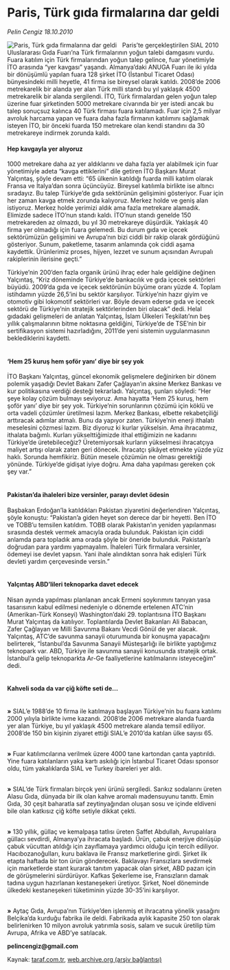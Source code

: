 # Paris, Türk gıda firmalarına dar geldi

*Pelin Cengiz 18.10.2010*

<div class="yazi"><img align="left" alt="Paris, Türk gıda firmalarına dar geldi" border="0" src="http://www.taraf.com.tr/fotoraflar/makaleler/paris-turk-gida-firmalarina-dar-geldi_4249_orijinal.jpg" style="border-right-width:10px; border-color:#FFFFFF"/><p>Paris’te gerçekleştirilen SIAL 2010 Uluslararası Gıda Fuarı’na Türk firmalarının yoğun talebi damgasını vurdu. Fuara katılım için Türk firmalarından yoğun talep gelince, fuar yönetimiyle İTO arasında “yer kavgası” yaşandı. Almanya’daki ANUGA Fuarı ile iki yılda bir dönüşümlü yapılan fuara 128 şirket İTO (İstanbul Ticaret Odası) bünyesindeki milli heyetle, 41 firma ise bireysel olarak katıldı. 2008’de 2006 metrekarelik bir alanda yer alan Türk milli standı bu yıl yaklaşık 4500 metrekarelik bir alanda sergilendi. İTO, Türk firmalardan gelen yoğun talep üzerine fuar şirketinden 5000 metrekare civarında bir yer istedi ancak bu talep sonuçsuz kalınca 40 Türk firması fuara katılamadı. Fuar için 2,5 milyar avroluk harcama yapan ve fuara daha fazla firmanın katılımını sağlamak isteyen İTO, bir önceki fuarda 150 metrekare olan kendi standını da 30 metrekareye indirmek zorunda kaldı.</p>
<h4>Hep kavgayla yer alıyoruz</h4>
<p>1000 metrekare daha az yer aldıklarını ve daha fazla yer alabilmek için fuar yönetimiyle adeta “kavga ettiklerini” dile getiren İTO Başkanı Murat Yalçıntaş, şöyle devam etti: “65 ülkenin katıldığı fuarda milli katılım olarak Fransa ve İtalya’dan sonra üçüncüyüz. Bireysel katılımla birlikte ise altıncı sıradayız. Bu talep Türkiye’de gıda sektörünün gelişimini gösteriyor. Fuar için her zaman kavga etmek zorunda kalıyoruz. Merkez holde ve geniş alan istiyoruz. Merkez holde yerimizi aldık ama fazla metrekare alamadık. Elimizde sadece İTO’nun standı kaldı. İTO’nun standı genelde 150 metrekareden az olmazdı, bu yıl 30 metrekareye düşürdük. Yaklaşık 40 firma yer olmadığı için fuara gelemedi. Bu durum gıda ve içecek sektörümüzün gelişimini ve Avrupa’nın bizi ciddi bir rakip olarak gördüğünü gösteriyor. Sunum, paketleme, tasarım anlamında çok ciddi aşama kaydettik. Ürünlerimiz proses, hijyen, lezzet ve sunum açısından Avrupalı rakiplerinin ilerisine geçti.”</p>
<p>Türkiye’nin 200’den fazla organik ürünü ihraç eder hale geldiğine değinen Yalçıntaş, “Kriz döneminde Türkiye’de bankacılık ve gıda içecek sektörleri büyüdü. 2009’da gıda ve içecek sektörünün büyüme oranı yüzde 4. Toplam istihdamın yüzde 26,5’ini bu sektör karşılıyor. Türkiye’nin hazır giyim ve otomotiv gibi lokomotif sektörleri var. Böyle devam ederse gıda ve içecek sektörü de Türkiye’nin stratejik sektörlerinden biri olacak” dedi. Helal gıdadaki gelişmeleri de anlatan Yalçıntaş, İslam Ülkeleri Teşkilatı’nın beş yıllık çalışmalarının bitme noktasına geldiğini, Türkiye’de de TSE’nin bir sertifikasyon sistemi hazırladığını, 2011’de yeni sistemin uygulanmasının beklediklerini kaydetti.</p>
<h4><br/>‘Hem 25 kuruş hem şoför yanı’ diye bir şey yok</h4>
<p>İTO Başkanı Yalçıntaş, güncel ekonomik gelişmelere değinirken bir dönem polemik yaşadığı Devlet Bakanı Zafer Çağlayan’ın aksine Merkez Bankası ve kur politikasına verdiği desteği tekrarladı. Yalçıntaş, şunları söyledi: “Her şeye kolay çözüm bulmayı seviyoruz. Ama hayatta ‘Hem 25 kuruş, hem şoför yanı’ diye bir şey yok. Türkiye’nin sorunlarının çözümü için köklü ve orta vadeli çözümler üretilmesi lazım. Merkez Bankası, elbette rekabetçiliği arttıracak adımlar atmalı. Bunu da yapıyor zaten. Türkiye’nin enerji ithalatı meselesini çözmesi lazım. Biz diyoruz ki kurlar yükselsin. Ama ihracatımız, ithalata bağımlı. Kurları yükselttiğimizde ithal ettiğimizin ne kadarını Türkiye’de üretebileceğiz? Üretemiyorsak kurların yükselmesi ihracatçıya maliyet artışı olarak zaten geri dönecek. İhracatçı şikâyet etmekte yüzde yüz haklı. Sorunda hemfikiriz. Bütün mesele çözümün ne olması gerektiği yönünde. Türkiye’de gidişat iyiye doğru. Ama daha yapılması gereken çok şey var.”</p>
<h4><br/>Pakistan’da ihaleleri bize versinler, parayı devlet ödesin</h4>
<p>Başbakan Erdoğan’la katıldıkları Pakistan ziyaretini değerlendiren Yalçıntaş, şöyle konuştu: “Pakistan’a giden heyet son derece dar bir heyetti. Ben İTO ve TOBB’u temsilen katıldım. TOBB olarak Pakistan’ın yeniden yapılanması sırasında destek vermek amacıyla orada bulunduk. Pakistan için ciddi anlamda para topladık ama orada şöyle bir öneride bulunduk. Pakistan’a doğrudan para yardımı yapmayalım. İhaleleri Türk firmalara versinler, ödemeyi ise devlet yapsın. Yani ihale alındıktan sonra hak edişleri Türk devleti yardım çerçevesinde versin.”</p>
<h4><br/>Yalçıntaş ABD’lileri teknoparka davet edecek</h4>
<p>Nisan ayında yapılması planlanan ancak Ermeni soykırımını tanıyan yasa tasarısının kabul edilmesi nedeniyle o dönemde ertelenen ATC’nin (Amerikan-Türk Konseyi) Washington’daki 29. toplantısına İTO Başkanı Murat Yalçıntaş da katılıyor. Toplantılarda Devlet Bakanları Ali Babacan, Zafer Çağlayan ve Milli Savunma Bakanı Vecdi Gönül de yer alacak. Yalçıntaş, ATC’de savunma sanayii oturumunda bir konuşma yapacağını belirterek, “İstanbul’da Savunma Sanayii Müsteşarlığı ile birlikte yaptığımız teknopark var. ABD, Türkiye ile savunma sanayii konusunda stratejik ortak. İstanbul’a gelip teknoparkta Ar-Ge faaliyetlerine katılmalarını isteyeceğim” dedi.</p>
<h4><br/>Kahveli soda da var çiğ köfte seti de…</h4>
<p><b><br/>»</b> SIAL’e 1988’de 10 firma ile katılmaya başlayan Türkiye’nin bu fuara katılımı 2000 yılıyla birlikte ivme kazandı. 2008’de 2006 metrekare alanda fuarda yer alan Türkiye, bu yıl yaklaşık 4500 metrekare alanda temsil ediliyor. 2008’de 150 bin kişinin ziyaret ettiği SIAL’e 2010’da katılan ülke sayısı 65.</p>
<p><b><br/>»</b> Fuar katılımcılarına verilmek üzere 4000 tane kartondan çanta yaptırıldı. Yine fuara katılanların yaka kartı askılığı için İstanbul Ticaret Odası sponsor oldu, tüm yakalıklarda SIAL ve Turkey ibareleri yer aldı.</p>
<p><b><br/>»</b> SIAL’de Türk firmaları birçok yeni ürünü sergiledi. Sarıkız sodalarını üreten Alasu Gıda, dünyada bir ilk olan kahve aromalı madensuyunu tanıttı. Emin Gıda, 30 çeşit baharatla saf zeytinyağından oluşan sosu ve içinde eldiveni bile olan katkısız çiğ köfte setiyle dikkat çekti.</p>
<p><b><br/>»</b> 130 yıllık, güllaç ve kemalpaşa tatlısı üreten Saffet Abdullah, Avrupalılara güllacı sevdirdi, Almanya’ya ihracata başladı. Ürün, çabuk enerjiye dönüşüp çabuk vücuttan atıldığı için zayıflamaya yardımcı olduğu için tercih ediliyor. Hacıbozanoğulları, kuru baklava ile Fransız marketlerine girdi. Şirket ilk etapta haftada bir ton ürün gönderecek. Baklavayı Fransızlara sevdirmek için marketlerde stant kurarak tanıtım yapacak olan şirket, ABD pazarı için de görüşmelerini sürdürüyor. Kafkas Şekerleme ise, Fransızların damak tadına uygun hazırlanan kestaneşekeri üretiyor. Şirket, Noel döneminde ülkedeki kestaneşekeri tüketiminin yüzde 30-35’ini karşılıyor.</p>
<p><b><br/>»</b> Aytaç Gıda, Avrupa’nın Türkiye’den işlenmiş et ihracatına yönelik yasağını Belçika’da kurduğu fabrika ile deldi. Fabrikada aylık kapasite 250 ton olarak belirlenirken 10 milyon avroluk yatırımla sosis, salam ve sucuk üretilip tüm Avrupa, Afrika ve ABD’ye satılacak.</p>
<p><b>pelincengiz@gmail.com</b></p></div>

Kaynak: [taraf.com.tr](http://www.taraf.com.tr:80/pelin-cengiz/makale-paris-turk-gida-firmalarina-dar-geldi.htm), [web.archive.org (arşiv bağlantısı)](http://web.archive.org/web/20101020142453/http://www.taraf.com.tr:80/pelin-cengiz/makale-paris-turk-gida-firmalarina-dar-geldi.htm)
